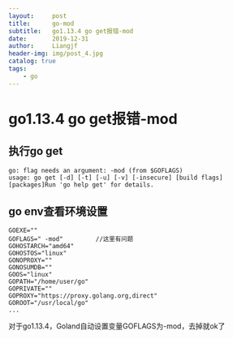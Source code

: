 ```yaml
---
layout:     post                  
title:      go-mod
subtitle:   go1.13.4 go get报错-mod
date:       2019-12-31
author:     Liangjf
header-img: img/post_4.jpg
catalog: true                      
tags:                       
    - go
---
```


# go1.13.4 go get报错-mod

## 执行go get

    go: flag needs an argument: -mod (from $GOFLAGS)
    usage: go get [-d] [-t] [-u] [-v] [-insecure] [build flags] [packages]Run 'go help get' for details.

## go env查看环境设置

    GOEXE=""
    GOFLAGS=" -mod"         //这里有问题
    GOHOSTARCH="amd64"
    GOHOSTOS="linux"
    GONOPROXY=""
    GONOSUMDB=""
    GOOS="linux"
    GOPATH="/home/user/go"
    GOPRIVATE=""
    GOPROXY="https://proxy.golang.org,direct"
    GOROOT="/usr/local/go"
    ...


对于go1.13.4，Goland自动设置变量GOFLAGS为-mod，去掉就ok了

